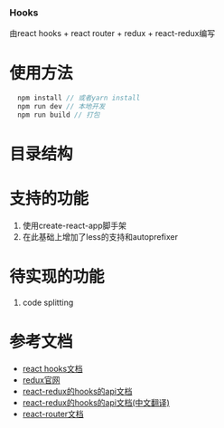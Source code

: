 ### Hooks
由react hooks + react router + redux + react-redux编写

# 使用方法
```javascript
  npm install // 或者yarn install
  npm run dev // 本地开发
  npm run build // 打包

```

# 目录结构



# 支持的功能
1. 使用create-react-app脚手架
2. 在此基础上增加了less的支持和autoprefixer

# 待实现的功能
1. code splitting


# 参考文档
- [react hooks文档](https://zh-hans.reactjs.org/docs/hooks-intro.html)
- [redux官网](https://redux.js.org/introduction/getting-started)
- [react-redux的hooks的api文档](https://react-redux.js.org/api/hooks)
- [react-redux的hooks的api文档(中文翻译)](https://juejin.im/post/5d11b4636fb9a07eba2c4a60)
- [react-router文档](https://reacttraining.com/react-router/web/guides/quick-start)